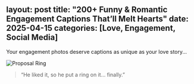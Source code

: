layout: post
title: "200+ Funny & Romantic Engagement Captions That’ll Melt Hearts"
date: 2025-04-15
categories: [Love, Engagement, Social Media]
---

Your engagement photos deserve captions as unique as your love story...

![Proposal Ring](assets/images/ring-photo.jpg)

> “He liked it, so he put a ring on it… finally.”
